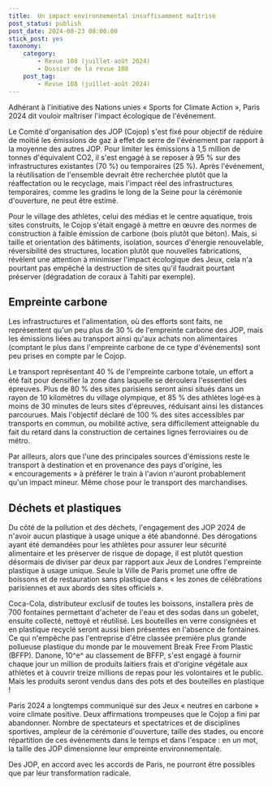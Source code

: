 ```yaml
---
title:  Un impact environnemental insuffisamment maîtrisé
post_status: publish
post_date: 2024-08-23 08:00:00
stick_post: yes
taxonomy:
    category:
        - Revue 108 (juillet-août 2024)
        - Dossier de la revue 108
    post_tag:
        - Revue 108 (juillet-août 2024)
---
```




Adhérant à l'initiative des Nations unies « Sports for Climate Action », Paris 2024 dit vouloir maîtriser l'impact écologique de l'événement.

Le Comité d'organisation des JOP (Cojop) s'est fixé pour objectif de réduire de moitié les émissions de gaz à effet de serre de l'événement par rapport à la moyenne des autres JOP. Pour limiter les émissions à 1,5 million de tonnes d'équivalent CO2, il s'est engagé à se reposer à 95 % sur des infrastructures existantes (70 %) ou temporaires (25 %). Après l'événement, la réutilisation de l'ensemble devrait être recherchée plutôt que la réaffectation ou le recyclage, mais l'impact réel des infrastructures temporaires, comme les gradins le long de la Seine pour la cérémonie d'ouverture, ne peut être estimé.

Pour le village des athlètes, celui des médias et le centre aquatique, trois sites construits, le Cojop s'était engagé à mettre en œuvre des normes de construction à faible émission de carbone (bois plutôt que béton). Mais, si taille et orientation des bâtiments, isolation, sources d'énergie renouvelable, réversibilité des structures, location plutôt que nouvelles fabrications, révèlent une attention à minimiser l'impact écologique des Jeux, cela n'a pourtant pas empêché la destruction de sites qu'il faudrait pourtant préserver (dégradation de coraux à Tahiti par exemple).

## Empreinte carbone

Les infrastructures et l'alimentation, où des efforts sont faits, ne représentent qu'un peu plus de 30 % de l'empreinte carbone des JOP, mais les émissions liées au transport ainsi qu'aux achats non alimentaires (comptant le plus dans l'empreinte carbone de ce type d'événements) sont peu prises en compte par le Cojop.

Le transport représentant 40 % de l'empreinte carbone totale, un effort a été fait pour densifier la zone dans laquelle se déroulera l'essentiel des épreuves. Plus de 80 % des sites parisiens seront ainsi situés dans un rayon de 10 kilomètres du village olympique, et 85 % des athlètes logé·es à moins de 30 minutes de leurs sites d'épreuves, réduisant ainsi les distances parcourues. Mais l'objectif déclaré de 100 % des sites accessibles par transports en commun, ou mobilité active, sera difficilement atteignable du fait du retard dans la construction de certaines lignes ferroviaires ou de métro.

Par ailleurs, alors que l'une des principales sources d'émissions reste le transport à destination et en provenance des pays d'origine, les « encouragements » à préférer le train à l'avion n'auront probablement qu'un impact mineur. Même chose pour le transport des marchandises.

## Déchets et plastiques

Du côté de la pollution et des déchets, l'engagement des JOP 2024 de n'avoir aucun plastique à usage unique a été abandonné. Des dérogations ayant été demandées pour les athlètes pour assurer leur sécurité alimentaire et les préserver de risque de dopage, il est plutôt question désormais de diviser par deux par rapport aux Jeux de Londres l'empreinte plastique à usage unique. Seule la Ville de Paris promet une offre de boissons et de restauration sans plastique dans « les zones de célébrations parisiennes et aux abords des sites officiels ».

Coca-Cola, distributeur exclusif de toutes les boissons, installera près de 700 fontaines permettant d'acheter de l'eau et des sodas dans un gobelet, ensuite collecté, nettoyé et réutilisé. Les bouteilles en verre consignées et en plastique recyclé seront aussi bien présentes en l'absence de fontaines. Ce qui n'empêche pas l'entreprise d'être classée première plus grande pollueuse plastique du monde par le mouvement Break Free From Plastic (BFFP). Danone, 10^e^ au classement de BFFP, s'est engagé à fournir chaque jour un million de produits laitiers frais et d'origine végétale aux athlètes et à couvrir treize millions de repas pour les volontaires et le public. Mais les produits seront vendus dans des pots et des bouteilles en plastique !

Paris 2024 a longtemps communiqué sur des Jeux « neutres en carbone » voire climate positive. Deux affirmations trompeuses que le Cojop a fini par abandonner. Nombre de spectateurs et spectatrices et de disciplines sportives, ampleur de la cérémonie d'ouverture, taille des stades, ou encore répartition de ces événements dans le temps et dans l'espace : en un mot, la taille des JOP dimensionne leur empreinte environnementale.

Des JOP, en accord avec les accords de Paris, ne pourront être possibles que par leur transformation radicale.
